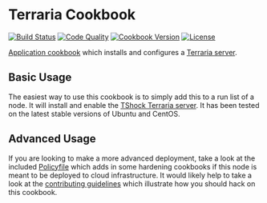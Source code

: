 # Terraria Cookbook
[![Build Status](https://img.shields.io/travis/johnbellone/terraria-cookbook.svg)](https://travis-ci.org/johnbellone/terraria-cookbook)
[![Code Quality](https://img.shields.io/codeclimate/github/johnbellone/terraria-cookbook.svg)](https://codeclimate.com/github/johnbellone/terraria-cookbook)
[![Cookbook Version](https://img.shields.io/cookbook/v/terraria.svg)](https://supermarket.chef.io/cookbooks/terraria)
[![License](https://img.shields.io/badge/license-Apache_2-blue.svg)](https://www.apache.org/licenses/LICENSE-2.0)

[Application cookbook][0] which installs and configures a [Terraria server][1].

## Basic Usage
The easiest way to use this cookbook is to simply add this to a run
list of a node. It will install and enable the
[TShock Terraria server][2]. It has been tested on the latest stable
versions of Ubuntu and CentOS.

## Advanced Usage
If you are looking to make a more advanced deployment, take a look at
the included [Policyfile](Policyfile.rb) which adds in some hardening
cookbooks if this node is meant to be deployed to cloud
infrastructure. It would likely help to take a look at the
[contributing guidelines](CONTRIBUTING.md) which illustrate how you
should hack on this cookbook.

[0]: http://blog.vialstudios.com/the-environment-cookbook-pattern#theapplicationcookbook
[1]: https://github.com/NyxStudios/TShock
[2]: https://tshock.co/xf/index.php
